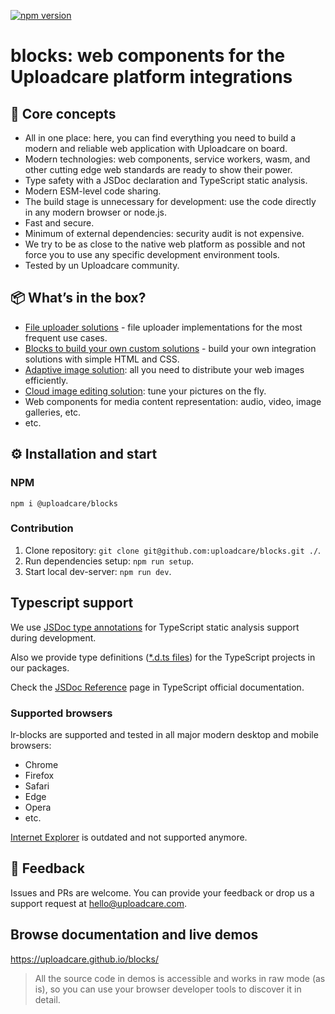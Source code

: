 [![npm version](https://badge.fury.io/js/@uploadcare%2Fblocks.svg)](https://www.npmjs.com/package/@uploadcare/blocks)

# blocks: web components for the Uploadcare platform integrations

## 💎 Core concepts

- All in one place: here, you can find everything you need to build a modern and reliable web application with Uploadcare on board.
- Modern technologies: web components, service workers, wasm, and other cutting edge web standards are ready to show their power.
- Type safety with a JSDoc declaration and TypeScript static analysis.
- Modern ESM-level code sharing.
- The build stage is unnecessary for development: use the code directly in any modern browser or node.js.
- Fast and secure.
- Minimum of external dependencies: security audit is not expensive.
- We try to be as close to the native web platform as possible and not force you to use any specific development environment tools.
- Tested by un Uploadcare community.

## 📦 What’s in the box?

- [File uploader solutions](./solutions/file-uploader/) - file uploader implementations for the most frequent use cases.
- [Blocks to build your own custom solutions](./blocks/) - build your own integration solutions with simple HTML and CSS.
- [Adaptive image solution](./solutions/adaptive-image/): all you need to distribute your web images efficiently.
- [Cloud image editing solution](./solutions/cloud-image-editor/): tune your pictures on the fly.
- Web components for media content representation: audio, video, image galleries, etc.
- etc.

## ⚙️ Installation and start

### NPM

`npm i @uploadcare/blocks`

### Contribution

1. Clone repository: `git clone git@github.com:uploadcare/blocks.git ./`.
2. Run dependencies setup: `npm run setup`.
3. Start local dev-server: `npm run dev`.

## Typescript support

We use [JSDoc type annotations](https://www.typescriptlang.org/docs/handbook/intro-to-js-ts.html) for TypeScript static analysis support during development.

Also we provide type definitions ([\*.d.ts files](https://www.typescriptlang.org/docs/handbook/declaration-files/dts-from-js.html)) for the TypeScript projects in our packages.

Check the [JSDoc Reference](https://www.typescriptlang.org/docs/handbook/jsdoc-supported-types.html) page in TypeScript official documentation.

### Supported browsers

lr-blocks are supported and tested in all major modern desktop and mobile browsers:

- Chrome
- Firefox
- Safari
- Edge
- Opera
- etc.

[Internet Explorer](https://uploadcare.com/blog/uploadcare-stops-internet-explorer-support/) is outdated and not supported anymore.

## 🚀 Feedback

Issues and PRs are welcome. You can provide your feedback or drop us a support request at hello@uploadcare.com.

## Browse documentation and live demos

https://uploadcare.github.io/blocks/

> All the source code in demos is accessible and works in raw mode (as is), so you can use your browser developer tools to discover it in detail.
